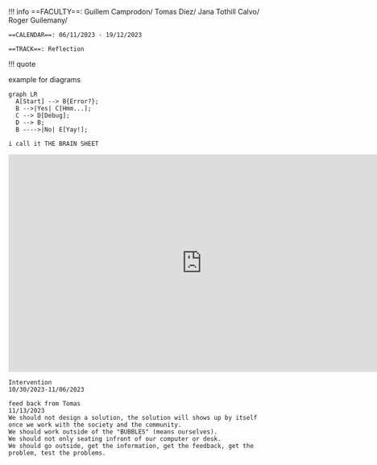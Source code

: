 !!! info
    ==FACULTY==: Guillem Camprodon/ Tomas Diez/ Jana Tothill Calvo/ Roger Guilemany/
    
    ==CALENDAR==: 06/11/2023 - 19/12/2023

    ==TRACK==: Reflection

!!! quote

 example for diagrams
``` mermaid
graph LR
  A[Start] --> B{Error?};
  B -->|Yes| C[Hmm...];
  C --> D[Debug];
  D --> B;
  B ---->|No| E[Yay!];
```


```
i call it THE BRAIN SHEET
```

<iframe width="768" height="432" src="https://miro.com/app/embed/uXjVNbm96Ts=/?pres=1&frameId=3458764568634656708&embedId=241873650669" frameborder="0" scrolling="no" allow="fullscreen; clipboard-read; clipboard-write" allowfullscreen></iframe>

```
Intervention
10/30/2023-11/06/2023
```

```
feed back from Tomas 
11/13/2023
We should not design a solution, the solution will shows up by itself once we work with the society and the community.
We should work outside of the "BUBBLES" (means ourselves). 
We should not only seating infront of our computer or desk. 
We should go outside, get the information, get the feedback, get the problem, test the problems.
```